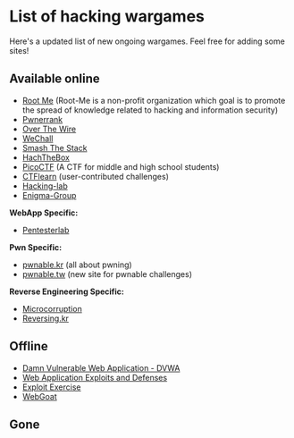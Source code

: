 # List of hacking wargames
Here's a updated list of new ongoing wargames. Feel free for adding some sites!

## Available online

+ [Root Me](https://www.root-me.org/) (Root-Me is a non-profit organization which goal is to promote the spread of knowledge related to hacking and information security)
+ [Pwnerrank](https://www.pwnerrank.com/)
+ [Over The Wire](http://www.overthewire.org/wargames/)
+ [WeChall](http://www.wechall.net/challs/)
+ [Smash The Stack](http://smashthestack.org/)
+ [HachTheBox](https://www.hackthebox.eu/login)
+ [PicoCTF](https://picoctf.com/) (A CTF for middle and high school students)
+ [CTFlearn](http://ctflearn.com/) (user-contributed challenges)
+ [Hacking-lab](https://www.hacking-lab.com/index.html)
+ [Enigma-Group](https://www.enigmagroup.org/)

**WebApp Specific:**
+ [Pentesterlab](https://pentesterlab.com/)

**Pwn Specific:**
+ [pwnable.kr](http://pwnable.kr/) (all about pwning)
+ [pwnable.tw](https://pwnable.tw/) (new site for pwnable challenges)

**Reverse Engineering Specific:**
+ [Microcorruption](https://microcorruption.com)
+ [Reversing.kr](http://reversing.kr)

## Offline

+ [Damn Vulnerable Web Application - DVWA](http://www.dvwa.co.uk/)
+ [Web Application Exploits and Defenses](https://google-gruyere.appspot.com/)
+ [Exploit Exercise](https://exploit-exercises.com/)
+ [WebGoat](https://www.owasp.org/index.php/Category:OWASP_WebGoat_Project)

## Gone
